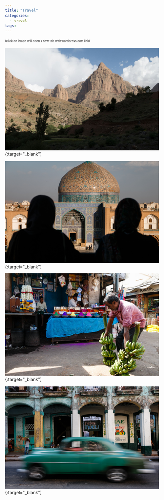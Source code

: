 ```yaml
---
title: "Travel"
categories:
  - travel
tags:
---
```


<sup><sub>(click on image will open a new tab with wordpress.com link)</sub></sup>

[![Marocco](/images/2025/2025-marocco.jpg "2023 Marocco")](https://kpretnar.wordpress.com/2023/05/24/taghia-marocco/){:target="_blank"}

[![Iran](/images/2025/2025-iran.jpg "2019 Iran")](https://kpretnar.wordpress.com/2019/11/24/iran/ ){:target="_blank"}

[![India](/images/2025/2025-india.jpg "2017 India")](https://kpretnar.wordpress.com/2017/11/18/india/){:target="_blank"}

[![Cuba](/images/2025/2025-cuba.jpg "2016 Cuba")](https://kpretnar.wordpress.com/2017/01/17/photos-from-cuba/){:target="_blank"}

